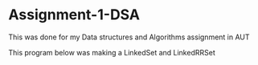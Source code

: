 # Assignment-1-DSA
This was done for my Data structures and Algorithms assignment in AUT

This program below was making a LinkedSet and LinkedRRSet

